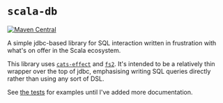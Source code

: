 # `scala-db`

[![Maven Central](https://maven-badges.herokuapp.com/maven-central/au.id.tmm.scala-db/scala-db-core_2.13/badge.svg)](https://maven-badges.herokuapp.com/maven-central/au.id.tmm.scala-db/scala-db-core_2.13)

A simple jdbc-based library for SQL interaction written in frustration with what's on offer in the Scala ecosystem.

This library uses [`cats-effect`](https://github.com/typelevel/cats-effect/) and [`fs2`](https://github.com/typelevel/fs2/).
It's intended to be a relatively thin wrapper over the top of jdbc, emphasising writing SQL queries directly rather than
using any sort of DSL.

See [the tests](core/src/test/scala/au/id/tmm/db/DatabaseTest.scala) for examples until I've added more documentation.
